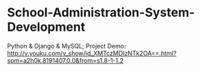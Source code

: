 # School-Administration-System-Development
Python &amp; Django &amp; MySQL;
Project Demo:
http://v.youku.com/v_show/id_XMTczMDIzNTk2OA==.html?spm=a2h0k.8191407.0.0&from=s1.8-1-1.2
